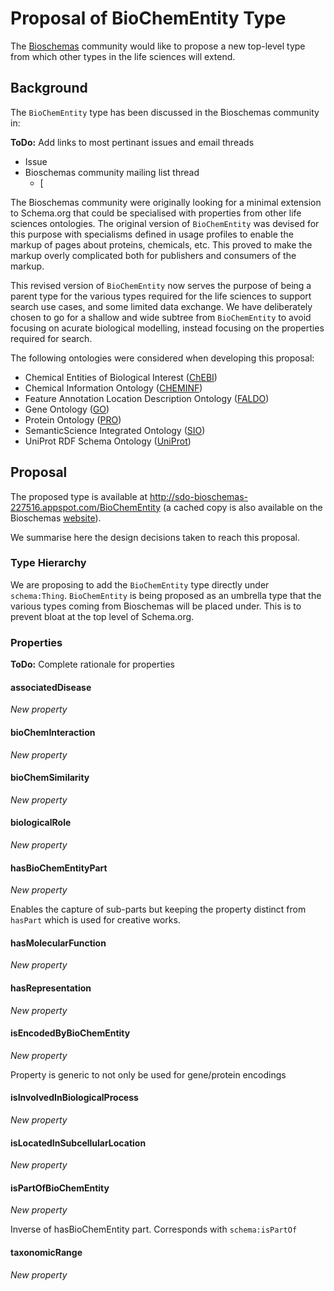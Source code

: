 # Proposal of BioChemEntity Type

The [Bioschemas](https://bioschemas.org) community would like to propose a new top-level type from which other types in the life sciences will extend.

## Background

The `BioChemEntity` type has been discussed in the Bioschemas community in:

**ToDo:** Add links to most pertinant issues and email threads

- Issue
- Bioschemas community mailing list thread
  - [

The Bioschemas community were originally looking for a minimal extension to Schema.org that could be specialised with properties from other life sciences ontologies. The original version of `BioChemEntity` was devised for this purpose with specialisms defined in usage profiles to enable the markup of pages about proteins, chemicals, etc. This proved to make the markup overly complicated both for publishers and consumers of the markup.

This revised version of `BioChemEntity` now serves the purpose of being a parent type for the various types required for the life sciences to support search use cases, and some limited data exchange. We have deliberately chosen to go for a shallow and wide subtree from `BioChemEntity` to avoid focusing on acurate biological modelling, instead focusing on the properties required for search.

The following ontologies were considered when developing this proposal:

- Chemical Entities of Biological Interest ([ChEBI](https://www.ebi.ac.uk/chebi/))
- Chemical Information Ontology ([CHEMINF](http://semanticchemistry.github.io/semanticchemistry/)) 
- Feature Annotation Location Description Ontology ([FALDO](https://github.com/OBF/FALDO))
- Gene Ontology ([GO](http://geneontology.org/))
- Protein Ontology ([PRO](https://proconsortium.org/))
- SemanticScience Integrated Ontology ([SIO](http://sio.semanticscience.org/))
- UniProt RDF Schema Ontology ([UniProt](https://www.uniprot.org/core/))

## Proposal

The proposed type is available at http://sdo-bioschemas-227516.appspot.com/BioChemEntity (a cached copy is also available on the Bioschemas [website](https://bioschemas.org/types/BioChemEntity/)).

We summarise here the design decisions taken to reach this proposal.

### Type Hierarchy

We are proposing to add the `BioChemEntity` type directly under `schema:Thing`. `BioChemEntity` is being proposed as an umbrella type that the various types coming from Bioschemas will be placed under. This is to prevent bloat at the top level of Schema.org. 

### Properties

**ToDo:** Complete rationale for properties 

#### associatedDisease

*New property*



#### bioChemInteraction

*New property*



#### bioChemSimilarity

*New property*



#### biologicalRole

*New property*



#### hasBioChemEntityPart

*New property*

Enables the capture of sub-parts but keeping the property distinct from `hasPart` which is used for creative works.

####  hasMolecularFunction

*New property*



#### hasRepresentation

*New property*



#### isEncodedByBioChemEntity

*New property*

Property is generic to not only be used for gene/protein encodings

#### isInvolvedInBiologicalProcess

*New property*



#### isLocatedInSubcellularLocation

*New property*



#### isPartOfBioChemEntity

*New property*

Inverse of hasBioChemEntity part. Corresponds with `schema:isPartOf`

#### taxonomicRange

*New property*

